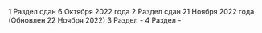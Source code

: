 1 Раздел сдан 6 Октября 2022 года
2 Раздел сдан 21 Ноября 2022 года (Обновлен 22 Ноября 2022)
3 Раздел -
4 Раздел -
